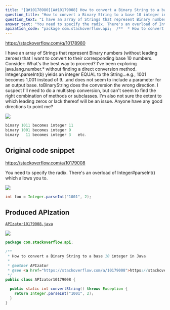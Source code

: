 ```yaml
---
title: "[Q#10178980][A#10179008] How to convert a Binary String to a base 10 integer in Java"
question_title: "How to convert a Binary String to a base 10 integer in Java"
question_text: "I have an array of Strings that represent Binary numbers (without leading zeroes) that I want to convert to their corresponding base 10 numbers. Consider: What's the best way to proceed? I've been exploring java.lang.number.* without finding a direct conversion method. Integer.parseInt(b) yields an integer EQUAL to the String...e.g., 1001 becomes 1,001 instead of 9...and does not seem to include a parameter for an output base. toBinaryString does the conversion the wrong direction. I suspect I'll need to do a multistep conversion, but can't seem to find the right combination of methods or subclasses. I'm also not sure the extent to which leading zeros or lack thereof will be an issue. Anyone have any good directions to point me?"
answer_text: "You need to specify the radix. There's an overload of Integer#parseInt() which allows you to."
apization_code: "package com.stackoverflow.api;  /**  * How to convert a Binary String to a base 10 integer in Java  *  * @author APIzator  * @see <a href=\"https://stackoverflow.com/a/10179008\">https://stackoverflow.com/a/10179008</a>  */ public class APIzator10179008 {    public static int convertString() throws Exception {     return Integer.parseInt(\"1001\", 2);   } }"
---
```


https://stackoverflow.com/q/10178980

I have an array of Strings that represent Binary numbers (without leading zeroes) that I want to convert to their corresponding base 10 numbers. Consider:
What&#x27;s the best way to proceed? I&#x27;ve been exploring java.lang.number.* without finding a direct conversion method. Integer.parseInt(b) yields an integer EQUAL to the String...e.g., 1001 becomes 1,001 instead of 9...and does not seem to include a parameter for an output base. toBinaryString does the conversion the wrong direction. I suspect I&#x27;ll need to do a multistep conversion, but can&#x27;t seem to find the right combination of methods or subclasses. I&#x27;m also not sure the extent to which leading zeros or lack thereof will be an issue. Anyone have any good directions to point me?


<div class="code-logo"><img src="/stackoverflow.png" /></div>

```java
binary 1011 becomes integer 11
binary 1001 becomes integer 9
binary   11 becomes integer 3   etc.
```


## Original code snippet

https://stackoverflow.com/a/10179008

You need to specify the radix. There&#x27;s an overload of Integer#parseInt() which allows you to.

<div class="code-logo"><img src="/stackoverflow.png" /></div>

```java
int foo = Integer.parseInt("1001", 2);
```

## Produced APIzation

[`APIzator10179008.java`](https://github.com/pasqualesalza/apization-temp-data/raw/master/search/APIzator10179008.java)

<div class="code-logo"><img src="/apizator.png" /></div>

```java
package com.stackoverflow.api;

/**
 * How to convert a Binary String to a base 10 integer in Java
 *
 * @author APIzator
 * @see <a href="https://stackoverflow.com/a/10179008">https://stackoverflow.com/a/10179008</a>
 */
public class APIzator10179008 {

  public static int convertString() throws Exception {
    return Integer.parseInt("1001", 2);
  }
}

```